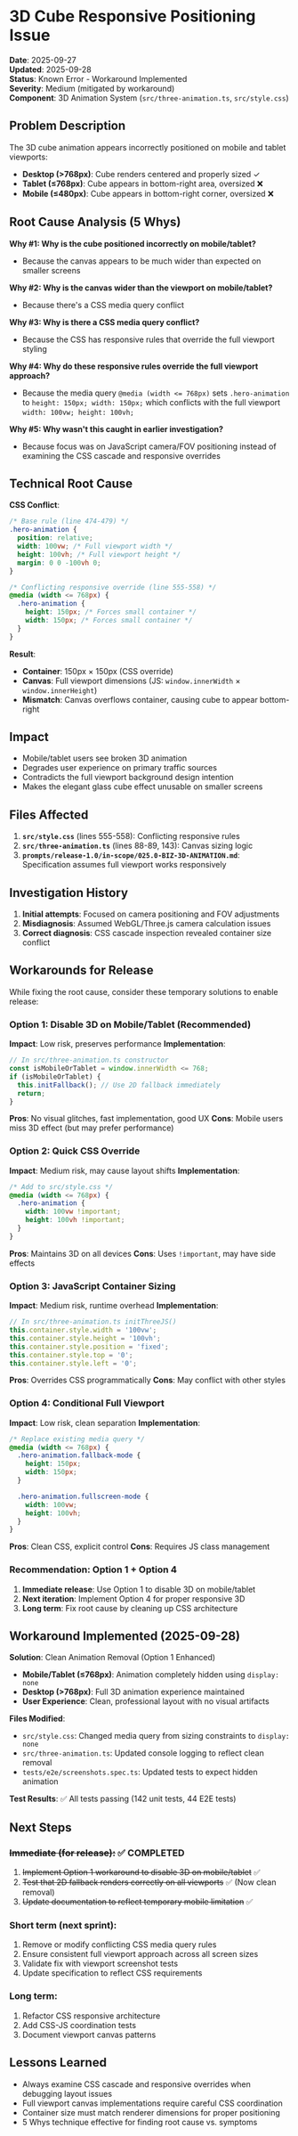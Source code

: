 # 3D Cube Responsive Positioning Issue

**Date**: 2025-09-27  
**Updated**: 2025-09-28  
**Status**: Known Error - Workaround Implemented  
**Severity**: Medium (mitigated by workaround)  
**Component**: 3D Animation System (`src/three-animation.ts`, `src/style.css`)

## Problem Description

The 3D cube animation appears incorrectly positioned on mobile and tablet viewports:

- **Desktop (>768px)**: Cube renders centered and properly sized ✓
- **Tablet (≤768px)**: Cube appears in bottom-right area, oversized ❌
- **Mobile (≤480px)**: Cube appears in bottom-right corner, oversized ❌

## Root Cause Analysis (5 Whys)

**Why #1: Why is the cube positioned incorrectly on mobile/tablet?**

- Because the canvas appears to be much wider than expected on smaller screens

**Why #2: Why is the canvas wider than the viewport on mobile/tablet?**

- Because there's a CSS media query conflict

**Why #3: Why is there a CSS media query conflict?**

- Because the CSS has responsive rules that override the full viewport styling

**Why #4: Why do these responsive rules override the full viewport approach?**

- Because the media query `@media (width <= 768px)` sets `.hero-animation` to `height: 150px; width: 150px;` which conflicts with the full viewport `width: 100vw; height: 100vh;`

**Why #5: Why wasn't this caught in earlier investigation?**

- Because focus was on JavaScript camera/FOV positioning instead of examining the CSS cascade and responsive overrides

## Technical Root Cause

**CSS Conflict**:

```css
/* Base rule (line 474-479) */
.hero-animation {
  position: relative;
  width: 100vw; /* Full viewport width */
  height: 100vh; /* Full viewport height */
  margin: 0 0 -100vh 0;
}

/* Conflicting responsive override (line 555-558) */
@media (width <= 768px) {
  .hero-animation {
    height: 150px; /* Forces small container */
    width: 150px; /* Forces small container */
  }
}
```

**Result**:

- **Container**: 150px × 150px (CSS override)
- **Canvas**: Full viewport dimensions (JS: `window.innerWidth` × `window.innerHeight`)
- **Mismatch**: Canvas overflows container, causing cube to appear bottom-right

## Impact

- Mobile/tablet users see broken 3D animation
- Degrades user experience on primary traffic sources
- Contradicts the full viewport background design intention
- Makes the elegant glass cube effect unusable on smaller screens

## Files Affected

1. **`src/style.css`** (lines 555-558): Conflicting responsive rules
2. **`src/three-animation.ts`** (lines 88-89, 143): Canvas sizing logic
3. **`prompts/release-1.0/in-scope/025.0-BIZ-3D-ANIMATION.md`**: Specification assumes full viewport works responsively

## Investigation History

1. **Initial attempts**: Focused on camera positioning and FOV adjustments
2. **Misdiagnosis**: Assumed WebGL/Three.js camera calculation issues
3. **Correct diagnosis**: CSS cascade inspection revealed container size conflict

## Workarounds for Release

While fixing the root cause, consider these temporary solutions to enable release:

### Option 1: Disable 3D on Mobile/Tablet (Recommended)

**Impact**: Low risk, preserves performance
**Implementation**:

```javascript
// In src/three-animation.ts constructor
const isMobileOrTablet = window.innerWidth <= 768;
if (isMobileOrTablet) {
  this.initFallback(); // Use 2D fallback immediately
  return;
}
```

**Pros**: No visual glitches, fast implementation, good UX
**Cons**: Mobile users miss 3D effect (but may prefer performance)

### Option 2: Quick CSS Override

**Impact**: Medium risk, may cause layout shifts
**Implementation**:

```css
/* Add to src/style.css */
@media (width <= 768px) {
  .hero-animation {
    width: 100vw !important;
    height: 100vh !important;
  }
}
```

**Pros**: Maintains 3D on all devices
**Cons**: Uses `!important`, may have side effects

### Option 3: JavaScript Container Sizing

**Impact**: Medium risk, runtime overhead
**Implementation**:

```javascript
// In src/three-animation.ts initThreeJS()
this.container.style.width = '100vw';
this.container.style.height = '100vh';
this.container.style.position = 'fixed';
this.container.style.top = '0';
this.container.style.left = '0';
```

**Pros**: Overrides CSS programmatically
**Cons**: May conflict with other styles

### Option 4: Conditional Full Viewport

**Impact**: Low risk, clean separation
**Implementation**:

```css
/* Replace existing media query */
@media (width <= 768px) {
  .hero-animation.fallback-mode {
    height: 150px;
    width: 150px;
  }

  .hero-animation.fullscreen-mode {
    width: 100vw;
    height: 100vh;
  }
}
```

**Pros**: Clean CSS, explicit control
**Cons**: Requires JS class management

### Recommendation: Option 1 + Option 4

1. **Immediate release**: Use Option 1 to disable 3D on mobile/tablet
2. **Next iteration**: Implement Option 4 for proper responsive 3D
3. **Long term**: Fix root cause by cleaning up CSS architecture

## Workaround Implemented (2025-09-28)

**Solution**: Clean Animation Removal (Option 1 Enhanced)

- **Mobile/Tablet (≤768px)**: Animation completely hidden using `display: none`
- **Desktop (>768px)**: Full 3D animation experience maintained
- **User Experience**: Clean, professional layout with no visual artifacts

**Files Modified**:

- `src/style.css`: Changed media query from sizing constraints to `display: none`
- `src/three-animation.ts`: Updated console logging to reflect clean removal
- `tests/e2e/screenshots.spec.ts`: Updated tests to expect hidden animation

**Test Results**: ✅ All tests passing (142 unit tests, 44 E2E tests)

## Next Steps

### ~~Immediate (for release):~~ ✅ COMPLETED

1. ~~Implement Option 1 workaround to disable 3D on mobile/tablet~~ ✅
2. ~~Test that 2D fallback renders correctly on all viewports~~ ✅ (Now clean removal)
3. ~~Update documentation to reflect temporary mobile limitation~~ ✅

### Short term (next sprint):

1. Remove or modify conflicting CSS media query rules
2. Ensure consistent full viewport approach across all screen sizes
3. Validate fix with viewport screenshot tests
4. Update specification to reflect CSS requirements

### Long term:

1. Refactor CSS responsive architecture
2. Add CSS-JS coordination tests
3. Document viewport canvas patterns

## Lessons Learned

- Always examine CSS cascade and responsive overrides when debugging layout issues
- Full viewport canvas implementations require careful CSS coordination
- Container size must match renderer dimensions for proper positioning
- 5 Whys technique effective for finding root cause vs. symptoms

